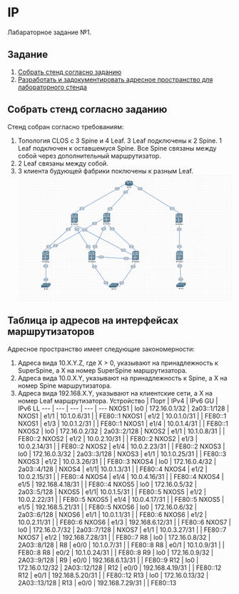 # IP
Лабараторное задание №1.

## Задание
1. [Собрать стенд согласно заданию](#chapter-0)
2. [Разработать и задокументировать адресное пространство для лабораторного стенда](#chapter-1)

<a id="chapter-0"></a>
## Собрать стенд согласно заданию
Стенд собран согласно требованиям:
1. Топология CLOS с 3 Spine и 4 Leaf. 3 Leaf подключены к 2 Spine. 1 Leaf подключен к оставшемуся Spine. Все Spine связаны между собой через дополнительный маршрутизатор.
2. 2 Leaf связаны между собой.
3. 3 клиента будующей фабрики поключены к разным Leaf.
![alt-текст](https://github.com/Thor-VR4/CCNP/blob/main/HomeWork/%231%20IP/Net.png "Стенд №1")

<a id="chapter-1"></a>
## Таблица ip адресов на интерфейсах маршрутизаторов
Адресное пространство имеет следующие закономерности:
1. Адреса вида 10.X.Y.Z, где X > 0, указывают на принадлежность к SuperSpine, а X на номер SuperSpine маршрутизатора.
2. Адреса вида 10.0.X.Y, указывают на принадлежность к Spine, а X на номер Spine маршрутизатора.
3. Адреса вида 192.168.X.Y, указывают на клиентские сети, а X на номер Leaf маршрутизатора.
Устройство | Порт | IPv4 | IPv6 GU | IPv6 LL
--- | --- | --- | --- | --- 
NXOS1 | lo0 | 172.16.0.1/32 | 2a03::1/128 | 
NXOS1 | e1/1 | 10.1.0.6/31 |  | FE80::1
NXOS1 | e1/2 | 10.0.1.0/31 |  | FE80::1
NXOS1 | e1/3 | 10.0.1.2/31 |  | FE80::1
NXOS1 | e1/4 | 10.0.1.4/31 |  | FE80::1
NXOS2 | lo0 | 172.16.0.2/32 | 2a03::2/128 |
NXOS2 | e1/1 | 10.1.0.8/31 |  | FE80::2
NXOS2 | e1/2 | 10.0.2.10/31 |  | FE80::2
NXOS2 | e1/3 | 10.0.2.14/31 |  | FE80::2
NXOS2 | e1/4 | 10.0.2.23/31 |  | FE80::2
NXOS3 | lo0 | 172.16.0.3/32 | 2a03::3/128 | 
NXOS3 | e1/1 | 10.1.0.25/31 |  | FE80::3
NXOS3 | e1/2 | 10.0.3.26/31 |  | FE80::3
NXOS4 | lo0 | 172.16.0.4/32 | 2a03::4/128 | 
NXOS4 | e1/1| 10.0.1.3/31 |  | FE80::4 
NXOS4 | e1/2 | 10.0.2.15/31 |  | FE80::4
NXOS4 | e1/4 | 10.0.4.16/31 |  | FE80::4 
NXOS4 | e1/5 | 192.168.4.18/31 |  | FE80::4 
NXOS5 | lo0 | 172.16.0.5/32 | 2a03::5/128 | 
NXOS5 | e1/1| 10.0.1.5/31 |  | FE80::5 
NXOS5 | e1/2 | 10.0.2.22/31 |  | FE80::5
NXOS5 | e1/4 | 10.0.4.17/31 |  | FE80::5 
NXOS5 | e1/5 | 192.168.5.21/31 |  | FE80::5 
NXOS6 | lo0 | 172.16.0.6/32 | 2a03::6/128 | 
NXOS6 | e1/1 | 10.0.1.1/31 |  | FE80::6
NXOS6 | e1/2 | 10.0.2.11/31 |  | FE80::6
NXOS6 | e1/3 | 192.168.6.12/31 |  | FE80::6 
NXOS7 | lo0 | 172.16.0.7/32 | 2a03::7/128 | 
NXOS7 | e1/1 | 10.0.3.27/31 |  | FE80::7
NXOS7 | e1/2 | 192.168.7.28/31 |  | FE80::7
R8 | lo0 | 172.16.0.8/32 | 2A03::8/128 | 
R8 | e0/0 | 10.1.0.7/31 |  | FE80::8 
R8 | e0/1 |  10.1.0.9/31 |  | FE80::8
R8 | e0/2 | 10.1.0.24/31 |  | FE80::8
R9 | lo0 | 172.16.0.9/32 | 2A03::9/128 | 
R9 | e0/0 | 192.168.6.13/31 |  | FE80::9
R12 | lo0 | 172.16.0.12/32 | 2A03::12/128 | 
R12 | e0/0 | 192.168.4.19/31 |  | FE80::12
R12 | e0/1 | 192.168.5.20/31 |  | FE80::12
R13 | lo0 | 172.16.0.13/32 | 2A03::13/128 | 
R13 | e0/0 | 192.168.7.29/31 |  | FE80::13

